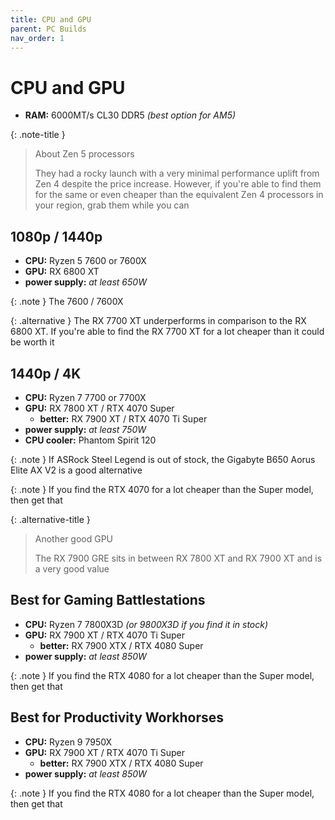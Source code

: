```yaml
---
title: CPU and GPU
parent: PC Builds
nav_order: 1
---
```

# CPU and GPU

- **RAM:** 6000MT/s CL30 DDR5 *(best option for AM5)*

{: .note-title }
> About Zen 5 processors
> 
> They had a rocky launch with a very minimal performance uplift from Zen 4 despite the price increase. However, if you're able to find them for the same or even cheaper than the equivalent Zen 4 processors in your region, grab them while you can

## 1080p / 1440p

- **CPU:** Ryzen 5 7600 or 7600X
- **GPU:** RX 6800 XT
- **power supply:** *at least 650W*

{: .note }
The 7600 / 7600X 

{: .alternative }
The RX 7700 XT underperforms in comparison to the RX 6800 XT. If you're able to find the RX 7700 XT for a lot cheaper than it could be worth it

## 1440p / 4K

- **CPU:** Ryzen 7 7700 or 7700X
- **GPU:** RX 7800 XT / RTX 4070 Super
	- **better:** RX 7900 XT / RTX 4070 Ti Super
- **power supply:** *at least 750W*
- **CPU cooler:** Phantom Spirit 120

{: .note }
If ASRock Steel Legend is out of stock, the Gigabyte B650 Aorus Elite AX V2 is a good alternative

{: .note }
If you find the RTX 4070 for a lot cheaper than the Super model, then get that

{: .alternative-title }
> Another good GPU
> 
> The RX 7900 GRE sits in between RX 7800 XT and RX 7900 XT and is a very good value

## Best for Gaming Battlestations

- **CPU:** Ryzen 7 7800X3D *(or 9800X3D if you find it in stock)*
- **GPU:** RX 7900 XT / RTX 4070 Ti Super
	- **better:** RX 7900 XTX / RTX 4080 Super
- **power supply:** *at least 850W*

{: .note }
If you find the RTX 4080 for a lot cheaper than the Super model, then get that

## Best for Productivity Workhorses

- **CPU:** Ryzen 9 7950X
- **GPU:** RX 7900 XT / RTX 4070 Ti Super
	- **better:** RX 7900 XTX / RTX 4080 Super
- **power supply:** *at least 850W*

{: .note }
If you find the RTX 4080 for a lot cheaper than the Super model, then get that